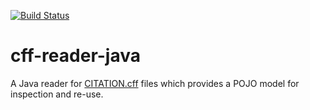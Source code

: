 [![Build Status](https://travis-ci.org/citation-file-format/cff-reader-java.svg?branch=feature%2Fpojo-implementation)](https://travis-ci.org/citation-file-format/cff-reader-java)

# cff-reader-java

A Java reader for [CITATION.cff](http://citation-file-format.github.io/) files which provides a POJO model for inspection and re-use.
